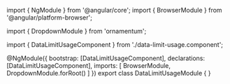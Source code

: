 import { NgModule } from '@angular/core';
import { BrowserModule } from '@angular/platform-browser';
  
import { DropdownModule } from 'ornamentum';
  
import { DataLimitUsageComponent } from './data-limit-usage.component';

@NgModule({
 bootstrap: [DataLimitUsageComponent],
 declarations: [DataLimitUsageComponent],
 imports: [
    BrowserModule, 
    DropdownModule.forRoot()
  ]
})
export class DataLimitUsageModule {
}
